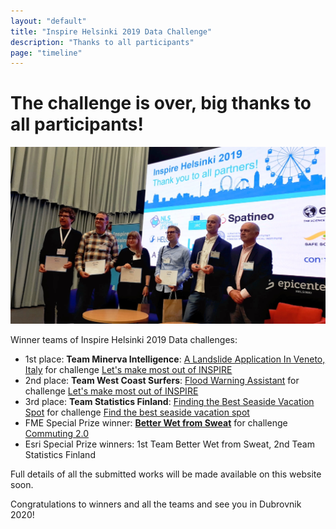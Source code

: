 ```yaml
---
layout: "default"
title: "Inspire Helsinki 2019 Data Challenge"
description: "Thanks to all participants"
page: "timeline"
---
```

# The challenge is over, big thanks to all participants!

![Happy winners](images/challenge_winners.jpg "Challenge winners")

Winner teams of Inspire Helsinki 2019 Data challenges:

* 1st place: **Team Minerva Intelligence**: [A Landslide Application In Veneto, Italy](https://map.italy.minervageohazards.com) for challenge [Let's make most out of INSPIRE](./mostOutOfINSPIRE.html)
* 2nd place: **Team West Coast Surfers**: [Flood Warning Assistant](https://safe-inspire.s3.eu-west-2.amazonaws.com/datachallenge/www/index.html) for challenge [Let's make most out of INSPIRE](./mostOutOfINSPIRE.html)
* 3rd place: **Team Statistics Finland**: [Finding the Best
Seaside Vacation Spot](https://storymaps.arcgis.com/stories/8db3937801df4a028189f01290cfad41) for challenge [Find the best seaside vacation spot](./seasideVacationSpot.html)
* FME Special Prize winner: **[Better Wet from Sweat](https://provincienh.github.io/betterwetfromsweat/)** for challenge [Commuting 2.0](./commuting20.html)
* Esri Special Prize winners: 1st Team Better Wet from Sweat, 2nd Team Statistics Finland

Full details of all the submitted works will be made available on this website soon.

Congratulations to winners and all the teams and see you in Dubrovnik 2020!
